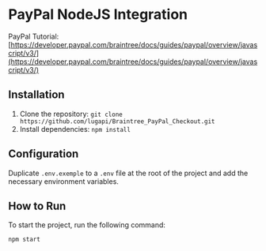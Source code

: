 # PayPal NodeJS Integration

PayPal Tutorial: [https://developer.paypal.com/braintree/docs/guides/paypal/overview/javascript/v3/](https://developer.paypal.com/braintree/docs/guides/paypal/overview/javascript/v3/)

## Installation

1. Clone the repository: `git clone https://github.com/lugapi/Braintree_PayPal_Checkout.git`
2. Install dependencies: `npm install`

## Configuration

Duplicate `.env.exemple` to a `.env` file at the root of the project and add the necessary environment variables.

## How to Run

To start the project, run the following command:

```bash
npm start
